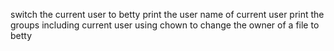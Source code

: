switch the current user to betty
print the user name of current user
print the groups including current user
using chown to change the owner of a file to betty
